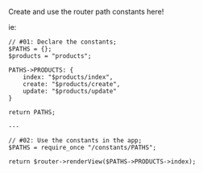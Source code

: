 Create and use the router path constants here!

ie: 

```
// #01: Declare the constants;
$PATHS = {};
$products = "products";

PATHS->PRODUCTS: {
    index: "$products/index",
    create: "$products/create",
    update: "$products/update"
}

return PATHS;

---

// #02: Use the constants in the app;
$PATHS = require_once "/constants/PATHS";

return $router->renderView($PATHS->PRODUCTS->index);
```